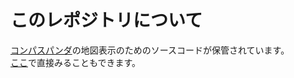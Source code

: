 # このレポジトリについて
[コンパスパンダ](https://github.com/ufoo68/compassPanda)の地図表示のためのソースコードが保管されています。  
[ここ](https://ufoo68.github.io/compass-panda-leaflet/)で直接みることもできます。